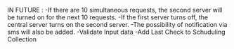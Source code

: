 IN FUTURE :
-If there are 10 simultaneous requests, the second server will be turned on for the next 10 requests.
-If the first server turns off, the central server turns on the second server.
-The possibility of notification via sms will also be added.
-Validate Input data
-Add Last Check to Schuduling Collection
